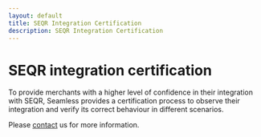 ```yaml
---
layout: default
title: SEQR Integration Certification
description: SEQR Integration Certification
---
```


# SEQR integration certification

To provide merchants with a higher level of confidence in their integration with
SEQR, Seamless provides a certification process to observe their integration
and verify its correct behaviour in different scenarios. 


Please [contact](/contact) us for more information.


